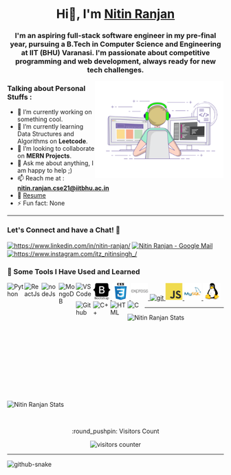 <h1 align="center">Hi👋, I'm <a href="https://github.com/nitin-ranjan" target="_blank" rel="noreferrer">Nitin Ranjan</a></h1>

<h3 align="center">I'm an aspiring full-stack software engineer in my pre-final year, pursuing a B.Tech in Computer Science and Engineering at IIT (BHU) Varanasi. I'm passionate about competitive programming and web development, always ready for new tech challenges.</h3>

<img align="right" alt="Coding" width="300" src="https://raw.githubusercontent.com/devSouvik/devSouvik/master/gif3.gif">

### Talking about Personal Stuffs : 
- 🔭 I’m currently working on something cool.
- 🌱 I’m currently learning Data Structures and Algorithms on **Leetcode**.
- 👯 I’m looking to collaborate on **MERN Projects**.
- 💬 Ask me about anything, I am happy to help ;)
- 📫 Reach me at : **nitin.ranjan.cse21@iitbhu.ac.in**
- 📄 <a href="" target="blank"> Resume </a>
- ⚡ Fun fact: None

<hr>

### Let's Connect and have a Chat! 💬

<p align="left">
<a href="https://www.linkedin.com/in/nitin-ranjan/" target="blank"><img align="center" src="https://www.vectorlogo.zone/logos/linkedin/linkedin-icon.svg" alt="https://www.linkedin.com/in/nitin-ranjan/" height="40" width="40" /></a>
<a href="mailto:nitin.ranjan.cse21@iitbhu.ac.in"><img align="center" alt="Nitin Ranjan - Google Mail" src="https://api.iconify.design/logos:google-gmail.svg" height="40" width="40"/></a>
<a href="https://www.instagram.com/itz_nitinsingh_/" target="blank"><img align="center" src="https://www.vectorlogo.zone/logos/instagram/instagram-icon.svg" alt="https://www.instagram.com/itz_nitinsingh_/" height="40" width="40" /></a>
</p>

### 🚀 Some Tools I Have Used and Learned
<p align="left">
<a href="https://www.python.org/" target="_blank"><img align="left" alt="Python" width="40px" src="https://cdn.worldvectorlogo.com/logos/python-5.svg"/></a>
<a href="https://reactjs.org/"><img align="left" alt="ReactJs" width="40px" src="https://api.iconify.design/logos:react.svg"/></a>
<a href="https://nodejs.org/en/"><img align="left" alt="nodeJs" width="40px" src="https://www.freepnglogos.com/uploads/javascript-png/javascript-nodejs-logo-27.png"/></a>
<a href="https://www.mongodb.com/"><img align="left" alt="MongoDB" width="40px" src="https://img.icons8.com/color/240/000000/mongodb.png"/></a>
<a href="https://getbootstrap.com" target="_blank" rel="noreferrer"> <img src="https://raw.githubusercontent.com/devicons/devicon/master/icons/bootstrap/bootstrap-plain-wordmark.svg" alt="bootstrap" width="40" height="40"/> </a>
<a href="https://code.visualstudio.com/"><img align="left" alt="VSCode" width="40px" src="https://www.vectorlogo.zone/logos/visualstudio_code/visualstudio_code-icon.svg"/></a>  
<a href="https://www.w3schools.com/css/" target="_blank" rel="noreferrer"> <img src="https://raw.githubusercontent.com/devicons/devicon/master/icons/css3/css3-original-wordmark.svg" alt="css3" width="40" height="40"/> </a>  
<a href="https://expressjs.com" target="_blank" rel="noreferrer"> <img src="https://raw.githubusercontent.com/devicons/devicon/master/icons/express/express-original-wordmark.svg" alt="express" width="40" height="40"/> </a>
<a href="https://git-scm.com/" target="_blank" rel="noreferrer"> <img src="https://www.vectorlogo.zone/logos/git-scm/git-scm-icon.svg" alt="git" width="40" height="40"/> </a> 
<a href="https://developer.mozilla.org/en-US/docs/Web/JavaScript" target="_blank" rel="noreferrer"> <img src="https://raw.githubusercontent.com/devicons/devicon/master/icons/javascript/javascript-original.svg" alt="javascript" width="40" height="40"/> </a>
<a href="https://www.mysql.com/" target="_blank" rel="noreferrer"> <img src="https://raw.githubusercontent.com/devicons/devicon/master/icons/mysql/mysql-original-wordmark.svg" alt="mysql" width="40" height="40"/> </a>
<a href="https://www.linux.org/" target="_blank" rel="noreferrer"> <img src="https://raw.githubusercontent.com/devicons/devicon/master/icons/linux/linux-original.svg" alt="linux" width="40" height="40"/> </a>
<a href="https://github.com/"><img align="left" alt="Github" width="40px" src="https://api.iconify.design/logos:github-octocat.svg"/></a>
<a href="https://isocpp.org/"><img align="left" alt="C++" width="40px" src="https://seeklogo.com/images/C/c-logo-43CE78FF9C-seeklogo.com.png"/><a>
<a href="https://www.w3schools.com/html/"><img align="left" alt="HTML" width="40px" src="https://seeklogo.com/images/H/html5-without-wordmark-color-logo-14D252D878-seeklogo.com.png"/></a>
<a href="https://www.tutorialspoint.com/cprogramming/index.htm"><img align="left" alt="C" width="40px" src="https://seeklogo.com/images/C/c-programming-language-logo-9B32D017B1-seeklogo.com.png"/></a>
</p>

<hr>

<p><img height="200" align="left" src="https://github-readme-stats.vercel.app/api/top-langs?username=nitin-ranjan&show_icons=true&layout=donut&theme=radical" alt="Nitin Ranjan Stats" /></p>

<p>&nbsp;<img height="200" align="center" src="https://github-readme-stats.vercel.app/api?username=nitin-ranjan&show_icons=true&theme=radical&count_private=true&include_all_commits=true" alt="Nitin Ranjan Stats"/></p>

<br>

<p align="center">:round_pushpin: Visitors Count</p>
<div align="center">
    <img alt="visitors counter" src="https://profile-counter.glitch.me/nitin-ranjan/count.svg">
</div>

<hr>

<picture>
  <source media="(prefers-color-scheme: dark)" srcset="https://github.com/nitin-ranjan/nitin-ranjan/blob/output/github-contribution-grid-snake-dark.svg" />
  <source media="(prefers-color-scheme: light)" srcset="https://github.com/nitin-ranjan/nitin-ranjan/blob/output/github-contribution-grid-snake.svg" />
  <img alt="github-snake" src="github-snake.svg" />
</picture>

